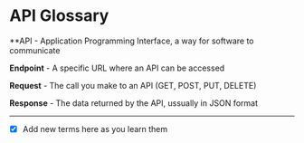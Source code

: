 # API Glossary

**API - Application Programming Interface, a way for software to communicate

**Endpoint** - A specific URL where an API can be accessed

**Request** - The call you make to an API (GET, POST, PUT, DELETE)

**Response** - The data returned by the API, ussually in JSON format

---
- [x] Add new terms here as you learn them

